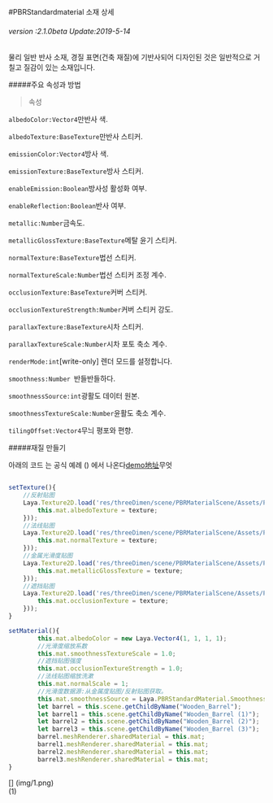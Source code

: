 #PBRStandardmaterial 소재 상세

###### *version :2.1.0beta   Update:2019-5-14*

물리 일반 반사 소재, 경질 표면(건축 재질)에 기반사되어 디자인된 것은 일반적으로 거칠고 질감이 있는 소재입니다.

#####주요 속성과 방법

> 속성

`albedoColor:Vector4`만반사 색.

`albedoTexture:BaseTexture`만반사 스티커.

`emissionColor:Vector4`방사 색.

`emissionTexture:BaseTexture`방사 스티커.

`enableEmission:Boolean`방사성 활성화 여부.

`enableReflection:Boolean`반사 여부.

`metallic:Number`금속도.

`metallicGlossTexture:BaseTexture`메탈 윤기 스티커.

`normalTexture:BaseTexture`법선 스티커.

`normalTextureScale:Number`법선 스티커 조정 계수.

`occlusionTexture:BaseTexture`커버 스티커.

`occlusionTextureStrength:Number`커버 스티커 강도.

`parallaxTexture:BaseTexture`시차 스티커.

`parallaxTextureScale:Number`시차 포토 축소 계수.

`renderMode:int`[write-only] 렌더 모드를 설정합니다.

`smoothness:Number `반들반들하다.

`smoothnessSource:int`광활도 데이터 원본.

`smoothnessTextureScale:Number`윤활도 축소 계수.

`tilingOffset:Vector4`무늬 평포와 편향.

#####재질 만들기

아래의 코드 는 공식 예례 () 에서 나온다[demo地址](https://layaair.ldc.layabox.com/demo2/?language=ch&category=3d&group=Material&name=PBRStandardMaterialDemo)무엇


```typescript

setTexture(){
    //反射贴图
    Laya.Texture2D.load('res/threeDimen/scene/PBRMaterialScene/Assets/PBR Barrel/Materials/Textures/Barrel_AlbedoTransparency.png', Laya.Handler.create(this, function (texture) {
        this.mat.albedoTexture = texture;
    }));
    //法线贴图
    Laya.Texture2D.load('res/threeDimen/scene/PBRMaterialScene/Assets/PBR Barrel/Materials/Textures/Barrel_Normal.png', Laya.Handler.create(this, function (texture) {
        this.mat.normalTexture = texture;
    }));
    //金属光滑度贴图
    Laya.Texture2D.load('res/threeDimen/scene/PBRMaterialScene/Assets/PBR Barrel/Materials/Textures/Barrel_MetallicSmoothness.png', Laya.Handler.create(this, function (texture) {
        this.mat.metallicGlossTexture = texture;
    }));
    //遮挡贴图
    Laya.Texture2D.load('res/threeDimen/scene/PBRMaterialScene/Assets/PBR Barrel/Materials/Textures/Barrel_Occlusion.png', Laya.Handler.create(this, function (texture) {
        this.mat.occlusionTexture = texture;
    }));
}

setMaterial(){
        this.mat.albedoColor = new Laya.Vector4(1, 1, 1, 1);
        //光滑度缩放系数
        this.mat.smoothnessTextureScale = 1.0;
        //遮挡贴图强度
        this.mat.occlusionTextureStrength = 1.0;
        //法线贴图缩放洗漱
        this.mat.normalScale = 1;
        //光滑度数据源:从金属度贴图/反射贴图获取。
        this.mat.smoothnessSource = Laya.PBRStandardMaterial.SmoothnessSource_MetallicGlossTexture_Alpha;
        let barrel = this.scene.getChildByName("Wooden_Barrel");
        let barrel1 = this.scene.getChildByName("Wooden_Barrel (1)");
        let barrel2 = this.scene.getChildByName("Wooden_Barrel (2)");
        let barrel3 = this.scene.getChildByName("Wooden_Barrel (3)");
        barrel.meshRenderer.sharedMaterial = this.mat;
        barrel1.meshRenderer.sharedMaterial = this.mat;
        barrel2.meshRenderer.sharedMaterial = this.mat;
        barrel3.meshRenderer.sharedMaterial = this.mat;
}
```


[] (img/1.png)<br>(1)

